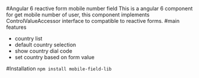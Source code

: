 #Angular 6 reactive form mobile number field
This is a angular 6 component for get mobile number of user, this component implements ControlValueAccessor interface to compatible to reactive forms.
#main features
- country list
- default country selection
- show country dial code
- set country based on form value

#Installation
`npm install mobile-field-lib`